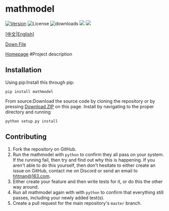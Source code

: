 mathmodel
===============

[![Version](https://img.shields.io/pypi/v/mathmodel)](https://pypi.org/project/mathmodel/)
![License](https://img.shields.io/github/license/h-WAVES/Mathmodel)
![downloads](https://img.shields.io/github/downloads/h-WAVES/Mathmodel/total)
![](https://img.shields.io/badge/keras-tensorflow-blue.svg)
![](https://img.shields.io/badge/keras-tf.keras-blue.svg)

[[中文](https://github.com/h-WAVES/Mathmodel/blob/main/README.zh-CN.md)|[English](https://github.com/h-WAVES/Mathmodel/blob/main/README.md)\]

[Down File](https://pypi.org/project/mathmodel/)

[Homepage](https://github.com/h-WAVES/Mathmodel)
#Project description

Installation
------------

Using pip:Install this through pip:

    pip install mathmodel
    
From source:Download the source code by cloning the repository or by pressing [Download ZIP](https://github.com/h-WAVES/Mathmodel/archive/main.zip) on this page.
Install by navigating to the proper directory and running

    python setup.py install


Contributing
------------
1. Fork the repository on GitHub.
2. Run the mathmodel with `python` to confirm they all pass on your system.
   If the running fail, then try and find out why this is happening. If you aren't
   able to do this yourself, then don't hesitate to either create an issue on
   GitHub, contact me on Discord or send an email to [hhtnan@163.com](mailto:hhtnan@163.com>).
3. Either create your feature and then write tests for it, or do this the other
   way around.
4. Run all mathmodel again with with `python` to confirm that everything
   still passes, including your newly added test(s).
5. Create a pull request for the main repository's ``master`` branch.